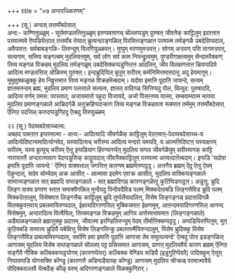 +++
title = "०७ अन्तरधिकरणम्"

+++
(सू ) अन्दस् तत्तर्मोबदेसात्  
अन्द:- कण्णिऩुळ्ळुम् - सूर्यमण्डलत्तिऩुळ्ळुम् इरुप्पवऩागच् चॊल्लप्पडुम् पुरुषऩ् जीवऩैक् काट्टिलुम् इदरऩाऩ परमात्मावे ऎप्पडियॆऩ्ऱाल् तत्तर्मोब तेसात् च्रुत्यन्दरङ्गळिल् पिरसित्तङ्गळाऩ परमात्म तर्मङ्गळै उबदेसिप्पदाल्, अवैयावऩ: सर्वबाबङ्गळि- लिरुन्दुम् विलगियुळ्ळवऩ्। मूप्पुम् मरणमुमऱ्ऱवऩ्। सोगम् अऱ्ऱवण् पसि तागमऱ्ऱवऩ्, सत्यगाम, सत्तिय सङ्गल्बम् मुदलियऩवुम्, सर्व लोग सर्व काम नियन्द्रुत्वमुम्, पुण्डरीगाक्षत्वमुम् सॆन्दामरैक्कण् तिव्य मङ्गळ विक्रहम् मुदलिय तर्मङ्गळुम् उबदेसिक्कप्पडुगिऩ्ऱऩ आदलिऩ्, जीव विलक्षणऩाऩ च्रियप्पदिये आदित्य मण्डलत्तिल् ऒळिरुम् पुरुषऩ्। इन्दच्रुदियिल् कूऱुम् सरीरम् कर्मनिमित्तमाऩदऩ्ऱु अदु हेयमागुम्। मुमुक्षुक्कळुक्कु हेय निव्रुत्तमाऩ तिव्य मङ्गळ विक्रहमॆऩ्बदाम्। यदोवा इमाऩि पूदाऩि जायन्दे, सत्यम् ज्ञाऩमऩन्दम् ब्रह्म, मुदलिय प्रमाण पलत्ताले सत्यत्व, ज्ञाऩत् वादिगळ् सित्तिप्पदु पोल, वित्युद: पुरुषाददि, आदित्य वर्णम् तमस: परस्तात्; अजायमाऩो पहुदा विजायदे, अजो पिसऩ्ऩव्य यात्मा, सम्बवाम्यात्म मायया मुदलिय प्रमाणङ्गळाले आच्रिदर्गळै अऩुक्रहिप्पदऱ्काग तिव्य मङ्गळ विक्रहवत्व रूबमाऩ तर्ममुम् तत्तर्मोबदेसात् ऎऩ्गिऱ पदत्तिल् करुदप्पडुगिऱदु ऎऩ्बदु तिरुवुळ्ळम्

२२ (सू ) पेदव्यबदेसाच्चाऩ्य:  
अबहद पाबऩाऩ इप्परमात्मा - अऩ्य:- आदित्यादि जीवर्गळैक् काट्टिलुम् वेऱाऩवऩ्-पेदव्यबदेसाच्च-य आदित्येदिष्टऩ्यमादित्योनवेद, यस्यादित्यच् चरीरम्य आदित्य मन्दरो यमयदि, य आत्मऩिदिष्टऩ् यस्याक्षरम् सरीरम्, यस्य म्रुत्युच् चरीरम् ऎऩ्ऱु इप्पडियाग हिरण्यगर्प्पऩ् मुदलिय सगल जीवर्गळैयुम् सरीरमागक् काट्टि नारायऩऩै अन्दरात्मावाग पेदप्पडुत्तिक् काट्टुवदाल् जीवऩैक्काट्टिलुम् परमात्मा अऩ्यऩ्दाऩॆऩ्बदाम्। इप्पडि 'यदोवा इमाऩि पूदाऩि जायन्दे ' ऎऩ्गिऱ वाक्यत्ताल् जगत्तिऩ् कारणम् ब्रह्ममॆऩप्पट्टदु। अत्तगैय ब्रह्मम् ऎदु ऎऩ्ऱु ऐयम् ऎऴुन्दाल्, सदेव सोम्येदम् अक्र आसीत् - आत्मावा इदमेग एवाक्र आसीत्, मुदलिय वाक्कियङ्गळाले सामाऩ्यङ्गळाऩ सत् ब्रह्मादि सप्तङ्गळाले - सत् ब्रह्मादिगळ् कारणङ्गळॆऩ्ऱु कुऱिप्पिडप्पट्टऩ। अडुत्तु, च्रुदि लिङ्ग वाक्य प्रगरण स्ताऩ समाक्यैगळिल् मुन्दैयदु पिन्दैयदैविड पलम् मिक्कदॆऩ्ऱबडि लिङ्गत्तैविड च्रुदि पलम् मिक्कदॆऩ्ऱालुम्, विसेषमाऩ लिङ्गत्तैक् काट्टिलुम् च्रुदि तुर्प्पलैयादलिऩ्, विसेष लिङ्गङ्गळ् प्रदाऩादिगळै विलक्कुवऩवाय् प्रबलमायिरुप्पदाल्, ईक्षत्यदिगरणत्तिल् मुक्कियमाऩ ईक्षणमुम्, आऩन्दमयादिगरणत्तिल् आनन्द विसेषमुम्, अन्दरादित्य वित्यैयिल्, तिव्यमङ्गळ विक्रहमुम् आगिय अर्त्तस्वभावमाऩ (लिङ्गङ्गळाले) अडैयाळङ्गळाले ब्रह्मत्तुक्कु प्रदाऩम्, जीवात्मा इरण्डिलिरुन्दुम् पेदम् तीर्माऩिक्कप्पट्टदु। अप्पडियिरुप्पिऩुम्, मुऩ् कूऱियबडि सामाऩ्य च्रुदियै यबेक्षित्तु विसेष लिङ्गत्तिऱ्कु प्रबलत्तऩ्मैयिरुन्दालुम्, विसेष च्रुदिक्कु विसेष लिङ्गत्तैविड प्राबल्यमिरुप्पदाल्, सर्वाणि हवा इमाऩि पूदाऩि आगासा तेव समुत्पत्यन्दे' ऎऩ्बदु पोऩ्ऱ इडङ्गळिल् आगासम् मुदलिय विसेष सप्तङ्गळाले सॊल्लप् पट्ट प्रसित्तमाऩ आगासम्, प्राणऩ् मुदलियवैये कारण ब्रह्मम् ऎऩ्गिऱ सङ्गैयै नीक्कि कल्बिक्कप्पट्टयोगम् (कारणप्पॆयर्) कल्बिक्क वेण्डिय रूडियै (इडुगुऱिप्पॆयरै) पादिक्कुम् ऎऩ्ऱुम् नियायप्पडि योगसक्ति कॊण्डु (कारणत्तै अडिप्पडैयाय्क् कॊण्डु) आगासम् मुदलिय सॊऱ्कळ् परमात्मावैये पोदिक्कवल्लवै यॆऩ्बदैक् कीऴ् वरुम् अदिगरणङ्गळाले विळक्कुगिऱार्।

